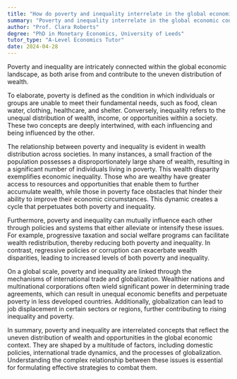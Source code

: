 ```yaml
---
title: "How do poverty and inequality interrelate in the global economic context?"
summary: "Poverty and inequality interrelate in the global economic context as they both stem from and contribute to uneven wealth distribution."
author: "Prof. Clara Roberts"
degree: "PhD in Monetary Economics, University of Leeds"
tutor_type: "A-Level Economics Tutor"
date: 2024-04-28
---
```


Poverty and inequality are intricately connected within the global economic landscape, as both arise from and contribute to the uneven distribution of wealth.

To elaborate, poverty is defined as the condition in which individuals or groups are unable to meet their fundamental needs, such as food, clean water, clothing, healthcare, and shelter. Conversely, inequality refers to the unequal distribution of wealth, income, or opportunities within a society. These two concepts are deeply intertwined, with each influencing and being influenced by the other.

The relationship between poverty and inequality is evident in wealth distribution across societies. In many instances, a small fraction of the population possesses a disproportionately large share of wealth, resulting in a significant number of individuals living in poverty. This wealth disparity exemplifies economic inequality. Those who are wealthy have greater access to resources and opportunities that enable them to further accumulate wealth, while those in poverty face obstacles that hinder their ability to improve their economic circumstances. This dynamic creates a cycle that perpetuates both poverty and inequality.

Furthermore, poverty and inequality can mutually influence each other through policies and systems that either alleviate or intensify these issues. For example, progressive taxation and social welfare programs can facilitate wealth redistribution, thereby reducing both poverty and inequality. In contrast, regressive policies or corruption can exacerbate wealth disparities, leading to increased levels of both poverty and inequality.

On a global scale, poverty and inequality are linked through the mechanisms of international trade and globalization. Wealthier nations and multinational corporations often wield significant power in determining trade agreements, which can result in unequal economic benefits and perpetuate poverty in less developed countries. Additionally, globalization can lead to job displacement in certain sectors or regions, further contributing to rising inequality and poverty.

In summary, poverty and inequality are interrelated concepts that reflect the uneven distribution of wealth and opportunities in the global economic context. They are shaped by a multitude of factors, including domestic policies, international trade dynamics, and the processes of globalization. Understanding the complex relationship between these issues is essential for formulating effective strategies to combat them.
    